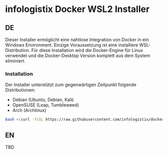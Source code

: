 # infologistix Docker WSL2 Installer

## DE

Dieser Installer ermöglicht eine nahtlose Integration von Docker in ein Windows Environment. Einzige Voraussetzung ist eine installiere WSL-Distribution. Für diese Installation wird die Docker-Engine für Linux verwendet und die Docker-Desktop Version komplett aus dem System eliminiert.


### Installation

Der Installer unterstützt zum gegenwärtigen Zeitpunkt folgende Distributionen:
- Debian (Ubuntu, Debian, Kali)
- OpenSUSE (Leap, Tumbleweed)
- Arch (Archlinux)

```bash
bash <(curl -fsSL https://raw.githubusercontent.com/infologistix/docker-wsl2/main/install.sh)
```

## EN

TBD